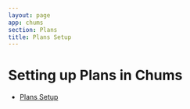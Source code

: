 ```yaml
---
layout: page
app: chums
section: Plans
title: Plans Setup
---
```


# Setting up Plans in Chums

<div id="videoContainer">
  <ul id="playlist">
    <li class="active"><a href="/videos/chums/plans-setup/output.mp4">Plans Setup</a></li>
  </ul>
</div>

